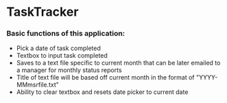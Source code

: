 # TaskTracker
### Basic functions of this application:
* Pick a date of task completed
* Textbox to input task completed
* Saves to a text file specific to current month that can be later emailed to a manager for monthly status reports
* Title of text file will be based off current month in the format of "YYYY-MMmsrfile.txt"
* Ability to clear textbox and resets date picker to current date
